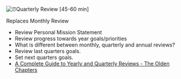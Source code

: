 ![⏰]()Quarterly Review [45-60 min]

Replaces Monthly Review

-   Review Personal Mission Statement
-   Review progress towards year goals/priorities
-   What is different between monthly, quarterly and annual reviews?
-   Review last quarters goals.
-   Set next quarters goals.
-   [A Complete Guide to Yearly and Quarterly Reviews - The Olden Chapters](http://theoldenchapters.com/quarterly-reviews/?utm_medium=social&utm_source=pinterest&utm_campaign=tailwind_smartloop&utm_content=smartloop&utm_term=48859648)